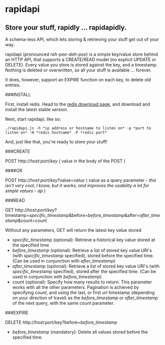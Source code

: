 rapidapi
========

Store your stuff, rapidly ... rapidapidly.
---------------------------------------

A schema-less API, which lets storing &amp; retrieving your stuff get out of your way.

rapidapi (pronounced *rah-pee-dah-pee*) is a simple key/value store behind an HTTP API, that supports a CREATE/READ model (no explicit UPDATE or DELETE). Every value you store is stored against the key, and a timestamp. Nothing is deleted or overwritten, so all your stuff is available ... forever.

It does, however, support an EXPIRE function on each key, to delete old entries.

###INSTALL

First, install redis. Head to the [redis download page](http://redis.io/download), and download and install the latest stable version.

Next, start rapidapi, like so:

    ./rapidapi.js -h *ip address or hostname to listen on* -p *port to listen on* -H *redis hostname* -P *redis port*

And, just like that, you're ready to store your stuff!

###CREATE

POST http://*host*:*port*/*key* ( value in the body of the POST )

####OR

POST http://*host*:*port*/*key*?value=*value* ( value as a query parameter - *this isn't very cool, I know, but it works, and improves the usability a lot for simple values - ap* )

###READ

GET http://*host*:*port*/*key*?timestamp=*specific_timestamp*&before=*before_timestamp*&after=*after_timestamp*&count=*count*

Without any parameters, GET will return the latest key value stored

- *specific_timestamp* (optional): Retrieve a historical key value stored at the specified time
- *before_timestamp* (optional): Retrieve a list of stored key value URI's (with *specific_timestamp* specified), stored before the specified time. (Can be used in conjunction with *after_timestamp*)
- *after_timestamp* (optional): Retrieve a list of stored key value URI's (with *specific_timestamp* specified), stored after the specified time.  (Can be used in conjunction with *before_timestamp*)
- *count* (optional): Specify how many results to return. This parameter works with all the other parameters. Pagination is achieved by specifying *count*, and using the last, or first url timestamp (depending on your direction of travel) as the *before_timestamp* or *after_timestamp* of the next query, with the same *count* parameter.


###EXPIRE

DELETE http://host:port/key?before=*before_timestamp*

- *before_timestamp* (mandatory): Delete all values stored before the specified time.
